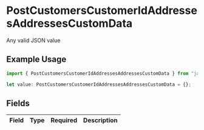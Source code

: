 # PostCustomersCustomerIdAddressesAddressesCustomData

Any valid JSON value

## Example Usage

```typescript
import { PostCustomersCustomerIdAddressesAddressesCustomData } from "jani-payments/models/operations";

let value: PostCustomersCustomerIdAddressesAddressesCustomData = {};
```

## Fields

| Field       | Type        | Required    | Description |
| ----------- | ----------- | ----------- | ----------- |